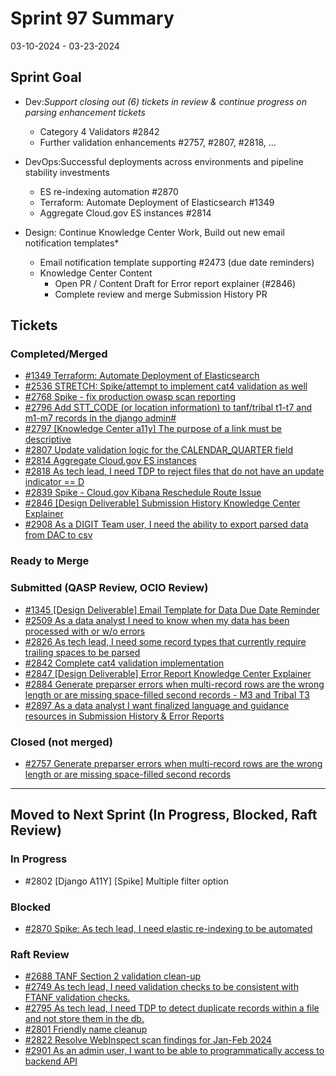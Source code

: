 # Sprint 97 Summary

03-10-2024 - 03-23-2024


## Sprint Goal
* Dev:*Support closing out (6) tickets in review & continue progress on parsing enhancement tickets*
  * Category 4 Validators #2842
  * Further validation enhancements #2757, #2807, #2818, ...

* DevOps:Successful deployments across environments and pipeline stability investments
    * ES re-indexing automation #2870
    * Terraform: Automate Deployment of Elasticsearch #1349
    * Aggregate Cloud.gov ES instances #2814

* Design: Continue Knowledge Center Work, Build out new email notification templates*
    * Email notification template supporting #2473 (due date reminders)
    * Knowledge Center Content
      * Open PR / Content Draft for Error report explainer (#2846)
      * Complete review and merge Submission History PR

## Tickets
### Completed/Merged
  * [#1349 Terraform: Automate Deployment of Elasticsearch](https://app.zenhub.com/workspaces/sprint-board-5f18ab06dfd91c000f7e682e/issues/gh/raft-tech/tanf-app/1349)
  * [#2536 STRETCH: Spike/attempt to implement cat4 validation as well](https://app.zenhub.com/workspaces/sprint-board-5f18ab06dfd91c000f7e682e/issues/gh/raft-tech/tanf-app/2536)
  * [#2768 Spike - fix production owasp scan reporting](https://app.zenhub.com/workspaces/sprint-board-5f18ab06dfd91c000f7e682e/issues/gh/raft-tech/tanf-app/2768)
  * [#2796 Add STT_CODE (or location information) to tanf/tribal t1-t7 and m1-m7 records in the django admin#](https://app.zenhub.com/workspaces/sprint-board-5f18ab06dfd91c000f7e682e/issues/gh/raft-tech/tanf-app/2796)
  * [#2797 [Knowledge Center a11y] The purpose of a link must be descriptive](https://app.zenhub.com/workspaces/sprint-board-5f18ab06dfd91c000f7e682e/issues/gh/raft-tech/tanf-app/2797)
  * [#2807 Update validation logic for the CALENDAR_QUARTER field](https://app.zenhub.com/workspaces/sprint-board-5f18ab06dfd91c000f7e682e/issues/gh/raft-tech/tanf-app/2807)
  * [#2814 Aggregate Cloud.gov ES instances](https://app.zenhub.com/workspaces/sprint-board-5f18ab06dfd91c000f7e682e/issues/gh/raft-tech/tanf-app/2814)
  * [#2818 As tech lead, I need TDP to reject files that do not have an update indicator == D](https://app.zenhub.com/workspaces/sprint-board-5f18ab06dfd91c000f7e682e/issues/gh/raft-tech/tanf-app/2818)
  * [#2839 Spike - Cloud.gov Kibana Reschedule Route Issue](https://app.zenhub.com/workspaces/sprint-board-5f18ab06dfd91c000f7e682e/issues/gh/raft-tech/tanf-app/2839)
  * [#2846 [Design Deliverable] Submission History Knowledge Center Explainer](https://app.zenhub.com/workspaces/sprint-board-5f18ab06dfd91c000f7e682e/issues/gh/raft-tech/tanf-app/2846)
  * [#2908 As a DIGIT Team user, I need the ability to export parsed data from DAC to csv](https://app.zenhub.com/workspaces/sprint-board-5f18ab06dfd91c000f7e682e/issues/gh/raft-tech/tanf-app/2908)

### Ready to Merge


### Submitted (QASP Review, OCIO Review)
  * [#1345 [Design Deliverable] Email Template for Data Due Date Reminder](https://app.zenhub.com/workspaces/sprint-board-5f18ab06dfd91c000f7e682e/issues/gh/raft-tech/tanf-app/1345)
  * [#2509 As a data analyst I need to know when my data has been processed with or w/o errors](https://app.zenhub.com/workspaces/sprint-board-5f18ab06dfd91c000f7e682e/issues/gh/raft-tech/tanf-app/2509)
  * [#2826 As tech lead, I need some record types that currently require trailing spaces to be parsed](https://app.zenhub.com/workspaces/sprint-board-5f18ab06dfd91c000f7e682e/issues/gh/raft-tech/tanf-app/2826)
  * [#2842 Complete cat4 validation implementation](https://app.zenhub.com/workspaces/sprint-board-5f18ab06dfd91c000f7e682e/issues/gh/raft-tech/tanf-app/2842)
  * [#2847 [Design Deliverable] Error Report Knowledge Center Explainer](https://app.zenhub.com/workspaces/sprint-board-5f18ab06dfd91c000f7e682e/issues/gh/raft-tech/tanf-app/2847)
  * [#2884 Generate preparser errors when multi-record rows are the wrong length or are missing space-filled second records - M3 and Tribal T3](https://app.zenhub.com/workspaces/sprint-board-5f18ab06dfd91c000f7e682e/issues/gh/raft-tech/tanf-app/2884)
  * [#2897 As a data analyst I want finalized language and guidance resources in Submission History & Error Reports](https://app.zenhub.com/workspaces/sprint-board-5f18ab06dfd91c000f7e682e/issues/gh/raft-tech/tanf-app/2897)

### Closed (not merged)
* [#2757 Generate preparser errors when multi-record rows are the wrong length or are missing space-filled second records](https://app.zenhub.com/workspaces/sprint-board-5f18ab06dfd91c000f7e682e/issues/gh/raft-tech/tanf-app/2802)

---

## Moved to Next Sprint (In Progress, Blocked, Raft Review)
### In Progress
  *	#2802 [Django A11Y] [Spike] Multiple filter option

### Blocked
  * [#2870 Spike: As tech lead, I need elastic re-indexing to be automated](https://app.zenhub.com/workspaces/sprint-board-5f18ab06dfd91c000f7e682e/issues/gh/raft-tech/tanf-app/2870)

### Raft Review
* [#2688 TANF Section 2 validation clean-up](https://app.zenhub.com/workspaces/sprint-board-5f18ab06dfd91c000f7e682e/issues/gh/raft-tech/tanf-app/2688)
* [#2749 As tech lead, I need validation checks to be consistent with FTANF validation checks.](https://app.zenhub.com/workspaces/sprint-board-5f18ab06dfd91c000f7e682e/issues/gh/raft-tech/tanf-app/2749)
* [#2795 As tech lead, I need TDP to detect duplicate records within a file and not store them in the db.](https://app.zenhub.com/workspaces/sprint-board-5f18ab06dfd91c000f7e682e/issues/gh/raft-tech/tanf-app/2795)
* [#2801 Friendly name cleanup](https://app.zenhub.com/workspaces/sprint-board-5f18ab06dfd91c000f7e682e/issues/gh/raft-tech/tanf-app/2801)
* [#2822 Resolve WebInspect scan findings for Jan-Feb 2024](https://app.zenhub.com/workspaces/sprint-board-5f18ab06dfd91c000f7e682e/issues/gh/raft-tech/tanf-app/2822)
* [#2901 As an admin user, I want to be able to programmatically access to backend API](https://app.zenhub.com/workspaces/sprint-board-5f18ab06dfd91c000f7e682e/issues/gh/raft-tech/tanf-app/2901) 
